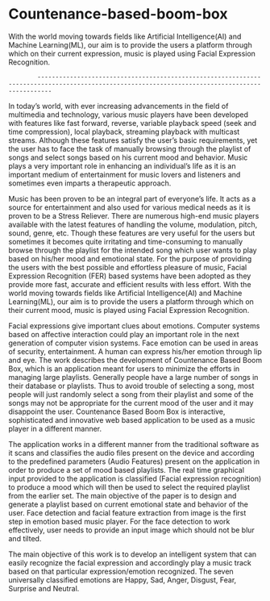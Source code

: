 # Countenance-based-boom-box
  With the world moving towards fields like Artificial Intelligence(AI) and Machine Learning(ML), our aim is to provide the users a platform through which on their current expression, music is played using Facial Expression Recognition.   

            ------------------------------------------------------------------------------------------------------------------------------------------------

  In today’s world, with ever increasing advancements in the field of multimedia and technology, various music players have been developed with features like fast forward, reverse, variable playback speed (seek and time compression), local playback, streaming playback with multicast streams. Although these features satisfy the  user’s basic requirements, yet the user has to face the task of manually browsing through the playlist of songs and select songs based on his current mood and behavior. Music plays a very important role in enhancing an individual’s life as it is an important medium of entertainment for music lovers and listeners and sometimes even imparts a therapeutic approach. 
 
  Music has been proven to be an integral part of everyone’s life. It acts as a source for entertainment and also used for various medical needs as it is proven to be a Stress Reliever. There are numerous high-end music players available with the latest features of handling the volume, modulation, pitch, sound, genre, etc. Though these features are very useful for the users but sometimes it becomes quite irritating and time-consuming to manually browse through the playlist for the intended song which user wants to play based on his/her mood and emotional state. For the purpose of providing the users with the best possible and effortless pleasure of music, Facial Expression Recognition (FER) based systems have been adopted as they provide more fast, accurate and efficient results with less effort. With the world moving towards fields like Artificial Intelligence(AI) and Machine Learning(ML), our aim is to provide the users a platform through which on their current mood, music is played using Facial Expression Recognition. 
 
  Facial expressions give important clues about emotions. Computer systems based on affective interaction could play an important role in the next generation of computer vision systems. Face emotion can be used in areas of security, entertainment. A human can express his/her emotion through lip and eye. The work describes the development of Countenance Based Boom Box, which is an application meant for users to minimize the efforts in managing large playlists. Generally people have a large number of songs in their database or playlists. Thus to avoid trouble of selecting a song, most people will just randomly select a song from their playlist and some of the songs may not be appropriate for the current mood of the user and it may disappoint the user. Countenance Based Boom Box is interactive, sophisticated and innovative web based application to be used as a music player in a different manner. 
 
  The application works in a different manner from the traditional software as it scans and classifies the audio files present on the device and according to the predefined parameters (Audio Features) present on the application in order to produce a set of mood based playlists. The real time graphical input provided to the application is classified (Facial expression recognition) to produce a mood which will then be used to select the required playlist from the earlier set. The main objective of the paper is to design and generate a playlist based on current emotional state and behavior of the user. Face detection and facial feature extraction from image is the first step in emotion based music player. For the face detection to work effectively, user needs to provide an input image which should not be blur and tilted. 
 
  The main objective of this work is to develop an intelligent system that can easily recognize the facial expression and accordingly play a music track based on that particular expression/emotion recognized. The seven universally classified emotions are Happy, Sad, Anger, Disgust, Fear, Surprise and Neutral. 
 
 

